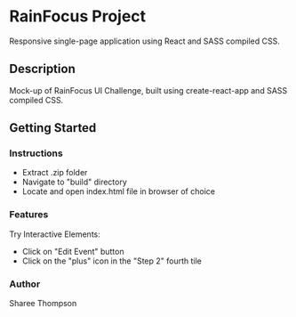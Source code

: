 # RainFocus Project

Responsive single-page application using React and SASS compiled CSS.

## Description

Mock-up of RainFocus UI Challenge, built using create-react-app and SASS compiled CSS.

## Getting Started

### Instructions

* Extract .zip folder
* Navigate to "build" directory
* Locate and open index.html file in browser of choice

### Features

Try Interactive Elements: 
* Click on "Edit Event" button
* Click on the "plus" icon in the "Step 2" fourth tile

### Author

Sharee Thompson
